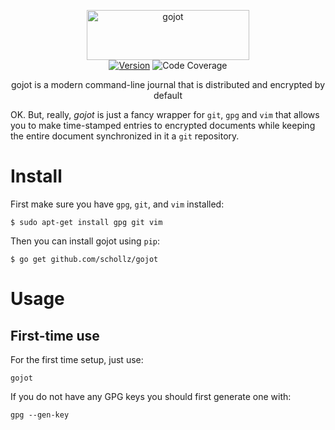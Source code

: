 <p align="center">
<img
    src="https://raw.githubusercontent.com/schollz/gojot/v3/.github/gojot.png"
    width="260" height="80" border="0" alt="gojot">
<br>
<a href="https://github.com/schollz/gojot/releases/latest"><img src="https://img.shields.io/badge/version-3.0.0-brightgreen.svg?style=flat-square" alt="Version"></a>
<img src="https://img.shields.io/badge/coverage-36%25-yellow.svg?style=flat-square" alt="Code Coverage">
</p>

<p align="center">gojot is a modern command-line journal that is distributed and encrypted by default</p>

OK. But, really, *gojot* is just a fancy wrapper for `git`, `gpg` and `vim` that allows you to make time-stamped entries to encrypted documents while keeping the entire document synchronized in it a `git` repository.

Install
=======

First make sure you have `gpg`, `git`, and `vim` installed:

``` sourceCode
$ sudo apt-get install gpg git vim
```

Then you can install gojot using `pip`:

``` sourceCode
$ go get github.com/schollz/gojot
```

Usage
=====

First-time use
--------------

For the first time setup, just use:

    gojot

If you do not have any GPG keys you should first generate one with:

    gpg --gen-key